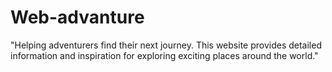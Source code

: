 # Web-advanture
"Helping adventurers find their next journey. This website provides detailed information and inspiration for exploring exciting places around the world."
